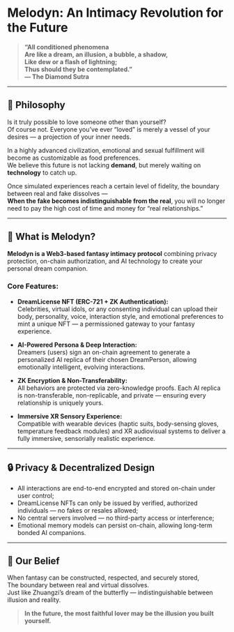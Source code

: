 # Melodyn: An Intimacy Revolution for the Future

> **“All conditioned phenomena  
> Are like a dream, an illusion, a bubble, a shadow,  
> Like dew or a flash of lightning;  
> Thus should they be contemplated.”  
> — The Diamond Sutra**

---

## 🧠 Philosophy

Is it truly possible to love someone other than yourself?  
Of course not. Everyone you’ve ever “loved” is merely a vessel of your desires — a projection of your inner needs.

In a highly advanced civilization, emotional and sexual fulfillment will become as customizable as food preferences.  
We believe this future is not lacking **demand**, but merely waiting on **technology** to catch up.

Once simulated experiences reach a certain level of fidelity, the boundary between real and fake dissolves —  
**When the fake becomes indistinguishable from the real**, you will no longer need to pay the high cost of time and money for “real relationships.”

---

## 💠 What is Melodyn?

**Melodyn is a Web3-based fantasy intimacy protocol** combining privacy protection, on-chain authorization, and AI technology to create your personal dream companion.

### Core Features:

- **DreamLicense NFT (ERC-721 + ZK Authentication):**  
  Celebrities, virtual idols, or any consenting individual can upload their body, personality, voice, interaction style, and emotional preferences to mint a unique NFT — a permissioned gateway to your fantasy experience.

- **AI-Powered Persona & Deep Interaction:**  
  Dreamers (users) sign an on-chain agreement to generate a personalized AI replica of their chosen DreamPerson, allowing emotionally intelligent, evolving interactions.

- **ZK Encryption & Non-Transferability:**  
  All behaviors are protected via zero-knowledge proofs. Each AI replica is non-transferable, non-replicable, and private — ensuring every relationship is uniquely yours.

- **Immersive XR Sensory Experience:**  
  Compatible with wearable devices (haptic suits, body-sensing gloves, temperature feedback modules) and XR audiovisual systems to deliver a fully immersive, sensorially realistic experience.

---

## 🔒 Privacy & Decentralized Design

- All interactions are end-to-end encrypted and stored on-chain under user control;  
- DreamLicense NFTs can only be issued by verified, authorized individuals — no fakes or resales allowed;  
- No central servers involved — no third-party access or interference;  
- Emotional memory models can persist on-chain, allowing long-term bonded AI companions.

---

## 🦋 Our Belief

When fantasy can be constructed, respected, and securely stored,  
The boundary between real and virtual dissolves.  
Just like Zhuangzi’s dream of the butterfly — indistinguishable between illusion and reality.

> **In the future, the most faithful lover may be the illusion you built yourself.**
